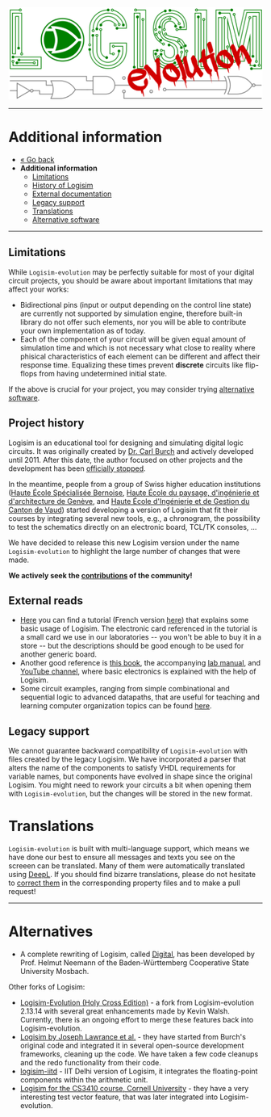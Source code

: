[![Logisim-evolution](img/logisim-evolution-logo.png)](https://github.com/logisim-evolution/logisim-evolution)

---

# Additional information #

* [« Go back](../README.md)
* **Additional information**
  * [Limitations](#limitations)
  * [History of Logisim](#project-history)
  * [External documentation](#external-reads)
  * [Legacy support](#legacy-support)
  * [Translations](#translations)
  * [Alternative software](#alternatives)

---

## Limitations ##

While `Logisim-evolution` may be perfectly suitable for most of your digital circuit projects, you should
be aware about important limitations that may affect your works:

* Bidirectional pins (input or output depending on the control line state) are currently not supported by simulation engine,
  therefore built-in library do not offer such elements, nor you will be able to contribute your own implementation as of today.
* Each of the component of your circuit will be given equal amount of simulation time and which is not necessary what close to
  reality where phisical characteristics of each element can be different and affect their response time. Equalizing these times
  prevent **discrete** circuits like flip-flops from having undetermined initial state.

If the above is crucial for your project, you may consider trying [alternative software](#alternatives).

## Project history ##

Logisim is an educational tool for designing and simulating digital logic circuits. It was originally created
by [Dr. Carl Burch](http://www.cburch.com/logisim/) and actively developed until 2011.
After this date, the author focused on other
projects and the development has been [officially stopped](http://www.cburch.com/logisim/retire-note.html).

In the meantime, people from a group of Swiss higher education institutions
([Haute École Spécialisée Bernoise](http://www.bfh.ch),
[Haute École du paysage, d'ingénierie et d'architecture de Genève](http://hepia.hesge.ch),
and [Haute École d'Ingénierie et de Gestion du Canton de Vaud](http://www.heig-vd.ch)) started developing a version of
Logisim that fit their courses by integrating several new tools, e.g., a chronogram, the possibility to test the
schematics directly on an electronic board, TCL/TK consoles, …

We have decided to release this new Logisim version under the name `Logisim-evolution` to highlight the large number of
changes that were made.

**We actively seek the [contributions](developers.md#how-to-contribute) of the community!**

## External reads ##

* [Here](http://reds-data.heig-vd.ch/logisim-evolution/IntroToLogisimEnglish.pdf) you can find a tutorial (French
  version [here](http://reds-data.heig-vd.ch/logisim-evolution/tutoLogisim.pdf)) that explains some basic usage of Logisim.
  The electronic card referenced in the tutorial is a small card we use in our laboratories -- you won't be able to buy it
  in a store -- but the descriptions should be good enough to be used for another generic board.
* Another good reference is [this book](https://github.com/grself/CIS221_Text/raw/master/dl.pdf), the
  accompanying [lab manual](https://github.com/grself/CIS221_Lab_Manual/raw/master/dl_lab.pdf),
  and [YouTube channel](http://bit.ly/2KLMcoc), where basic electronics is explained with the help of Logisim.
* Some circuit examples, ranging from simple combinational and sequential logic to advanced datapaths, that are useful
  for teaching and learning computer organization topics can be found
  [here](https://github.com/mkayaalp/computer-organization-logisim).

## Legacy support ##

We cannot guarantee backward compatibility of `Logisim-evolution` with files created by the legacy Logisim.
We have incorporated a parser that alters the name of the components to satisfy VHDL requirements for variable names,
but components have evolved in shape since the original Logisim.
You might need to rework your circuits a bit when opening them with `Logisim-evolution`, but the changes
will be stored in the new format.

# Translations #

`Logisim-evolution` is built with multi-language support, which means we have done our best to ensure all messages and
texts you see on the screeen can be translated. Many of them were automatically translated using [DeepL](https://www.deepl.com/).
If you should find bizarre translations, please do not hesitate to [correct them](developers.md)
in the corresponding property files and to make a pull request!

---

# Alternatives #

* A complete rewriting of Logisim, called [Digital](https://github.com/hneemann/Digital), has been developed by
  Prof. Helmut Neemann of the Baden-Württemberg Cooperative State University Mosbach.

Other forks of Logisim:

* [Logisim-Evolution (Holy Cross Edition)](https://github.com/kevinawalsh/logisim-evolution) - a fork from
  Logisim-evolution 2.13.14 with several great enhancements made by Kevin Walsh.
  Currently, there is an ongoing effort to merge these features back into Logisim-evolution.
* [Logisim by Joseph Lawrance et al.](https://github.com/lawrancej/logisim) - they have started from Burch's original code and
  integrated it in several open-source development frameworks, cleaning up the code.
  We have taken a few code cleanups and the redo functionality from their code.
* [logisim-iitd](https://code.google.com/p/logisim-iitd) - IIT Delhi version of Logisim, it integrates the
  floating-point components within the arithmetic unit.
* [Logisim for the CS3410 course, Cornell University](http://www.cs.cornell.edu/courses/cs3410/2015sp/) - they have a very
  interesting test vector feature, that was later integrated into Logisim-evolution.
